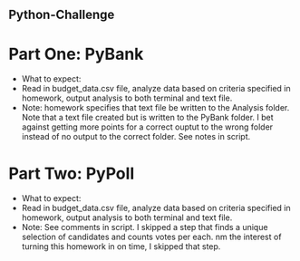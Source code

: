 ## Python-Challenge

# Part One: PyBank
* What to expect:
* Read in budget_data.csv file, analyze data based on criteria specified in homework, output analysis to both terminal and text file.
* Note: homework specifies that text file be written to the Analysis folder.  Note that a text file created but is written to the PyBank folder.  I bet against getting more points for a correct ouptut to the wrong folder instead of no output to the correct folder. See notes in script.

# Part Two: PyPoll
* What to expect:
* Read in budget_data.csv file, analyze data based on criteria specified in homework, output analysis to both terminal and text file.
* Note: See comments in script. I skipped a step that finds a unique selection of candidates and counts votes per each.  nm the interest of turning this homework in on time, I skipped that step. 
